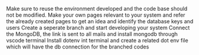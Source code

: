 Make sure to reuse the environment developed and the code base should not be modified. Make your own pages relevant to your system and refer the already created pages to get an idea and identify the database keys and users
Create a seperate branch and start developing your system
Connect the MongoDB, the link is sent to all mails and install mongodb through vscode terminal
Install dotenv int terminal and create a related dot env file which will have the db connection for the branched codes